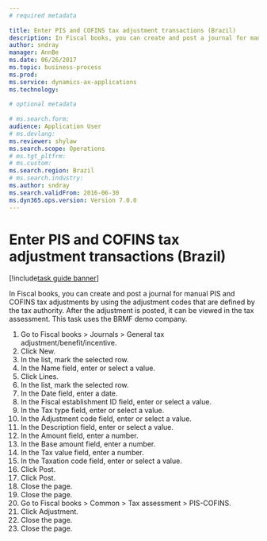 ```yaml
--- 
# required metadata 
 
title: Enter PIS and COFINS tax adjustment transactions (Brazil)
description: In Fiscal books, you can create and post a journal for manual PIS and COFINS tax adjustments by using the adjustment codes that are defined by the tax authority. 
author: sndray
manager: AnnBe 
ms.date: 06/26/2017
ms.topic: business-process 
ms.prod:  
ms.service: dynamics-ax-applications 
ms.technology:  
 
# optional metadata 
 
# ms.search.form:   
audience: Application User 
# ms.devlang:  
ms.reviewer: shylaw
ms.search.scope: Operations 
# ms.tgt_pltfrm:  
# ms.custom:  
ms.search.region: Brazil
# ms.search.industry: 
ms.author: sndray
ms.search.validFrom: 2016-06-30 
ms.dyn365.ops.version: Version 7.0.0 
---
```

# Enter PIS and COFINS tax adjustment transactions (Brazil)

[!include[task guide banner](../../includes/task-guide-banner.md)]

In Fiscal books, you can create and post a journal for manual PIS and COFINS tax adjustments by using the adjustment codes that are defined by the tax authority. After the adjustment is posted, it can be viewed in the tax assessment. This task uses the BRMF demo company.

1. Go to Fiscal books > Journals > General tax adjustment/benefit/incentive.
2. Click New.
3. In the list, mark the selected row.
4. In the Name field, enter or select a value.
5. Click Lines.
6. In the list, mark the selected row.
7. In the Date field, enter a date.
8. In the Fiscal establishment ID field, enter or select a value.
9. In the Tax type field, enter or select a value.
10. In the Adjustment code field, enter or select a value.
11. In the Description field, enter or select a value.
12. In the Amount field, enter a number.
13. In the Base amount field, enter a number.
14. In the Tax value field, enter a number.
15. In the Taxation code field, enter or select a value.
16. Click Post.
17. Click Post.
18. Close the page.
19. Close the page.
20. Go to Fiscal books > Common > Tax assessment > PIS-COFINS.
21. Click Adjustment.
22. Close the page.
23. Close the page.

